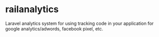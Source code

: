 # railanalytics
Laravel analytics system for using tracking code in your application for google analytics/adwords, facebook pixel, etc.
